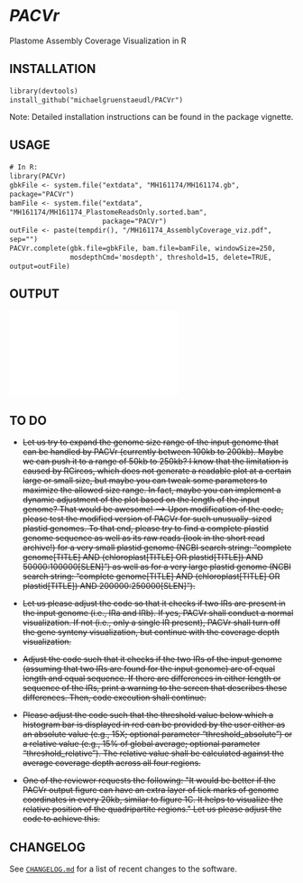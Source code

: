 *PACVr*
=======

Plastome Assembly Coverage Visualization in R

## INSTALLATION
```
library(devtools)
install_github("michaelgruenstaeudl/PACVr")
```
Note: Detailed installation instructions can be found in the package vignette.

## USAGE
```
# In R:
library(PACVr)
gbkFile <- system.file("extdata", "MH161174/MH161174.gb", package="PACVr")
bamFile <- system.file("extdata", "MH161174/MH161174_PlastomeReadsOnly.sorted.bam", 
                       package="PACVr")
outFile <- paste(tempdir(), "/MH161174_AssemblyCoverage_viz.pdf", sep="")
PACVr.complete(gbk.file=gbkFile, bam.file=bamFile, windowSize=250, 
               mosdepthCmd='mosdepth', threshold=15, delete=TRUE, output=outFile)
```

## OUTPUT
![](MH161174_AssemblyCoverage_viz.pdf)

<!--
## CITATION
Using PACVr in your research? Please cite it!

- Gruenstaeudl M., Jenke N. (2019). foo bar baz

```
@article {Gruenstaeudl435644,
    author = {Gruenstaeudl, Michael and Hartmaring, Yannick},
    title = {EMBL2checklists: A Python package to facilitate the user-friendly submission of plant DNA barcoding sequences to ENA},
    elocation-id = {435644},
    year = {2018},
    doi = {10.1101/435644},
    URL = {https://www.biorxiv.org/content/early/2018/10/05/435644},
    journal = {bioRxiv}
}
```
-->


## TO DO
* ~~Let us try to expand the genome size range of the input genome that can be handled by PACVr (currently between 100kb to 200kb). Maybe we can push it to a range of 50kb to 250kb? I know that the limitation is caused by RCircos, which does not generate a readable plot at a certain large or small size, but maybe you can tweak some parameters to maximize the allowed size range. In fact, maybe you can implement a dynamic adjustment of the plot based on the length of the input genome? That would be awesome! --> Upon modification of the code, please test the modified version of PACVr for such unusually-sized plastid genomes. To that end, please try to find a complete plastid genome sequence as well as its raw reads (look in the short read archive!) for a very small plastid genome (NCBI search string: “complete genome[TITLE] AND (chloroplast[TITLE] OR plastid[TITLE]) AND 50000:100000[SLEN]”) as well as for a very large plastid genome (NCBI search string: “complete genome[TITLE] AND (chloroplast[TITLE] OR plastid[TITLE]) AND 200000:250000[SLEN]”).~~

* ~~Let us please adjust the code so that it checks if two IRs are present in the input genome (i.e., IRa and IRb). If yes, PACVr shall conduct a normal visualization. If not (i.e., only a single IR present), PACVr shall turn off the gene synteny visualization, but continue with the coverage depth visualization.~~

* ~~Adjust the code such that it checks if the two IRs of the input genome (assuming that two IRs are found for the input genome) are of equal length and equal sequence. If there are differences in either length or sequence of the IRs, print a warning to the screen that describes these differences. Then, code execution shall continue.~~

* ~~Please adjust the code such that the threshold value below which a histogram bar is displayed in red can be provided by the user either as an absolute value (e.g., 15X; optional parameter “threshold_absolute”) or a relative value (e.g., 15% of global average; optional parameter “threshold_relative”). The relative value shall be calculated against the average coverage depth across all four regions.~~

* ~~One of the reviewer requests the following: "It would be better if the PACVr output figure can have an extra layer of tick marks of genome coordinates in every 20kb, similar to figure 1C. It helps to visualize the relative position of the quadripartite regions." Let us please adjust the code to achieve this.~~


## CHANGELOG
See [`CHANGELOG.md`](CHANGELOG.md) for a list of recent changes to the software.

